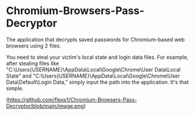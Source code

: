# Chromium-Browsers-Pass-Decryptor
The application that decrypts saved passwords for Chromium-based web browsers using 2 files.

You need to steal your victim's local state and login data files.
For example, after stealing files like "C:\Users{USERNAME}\AppData\Local\Google\Chrome\User Data\Local State" and "C:\Users{USERNAME}\AppData\Local\Google\Chrome\User Data\Default\Login Data," simply input the path into the application. It's that simple.

(https://github.com/flexp1/Chromium-Browsers-Pass-Decryptor/blob/main/image.png)
